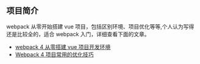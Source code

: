 ## 项目简介

webpack 从零开始搭建 vue 项目，包括区别环境、项目优化等等,个人认为写得还是比较全的，适合 webpack 入门，详细查看下面的文章。


- [webpack 4 从零搭建 vue 项目开发环境](https://juejin.cn/post/6989491439243624461)
- [Webpack 4 项目常用的优化技巧](https://juejin.cn/post/6994043282699337765)

